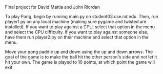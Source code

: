 Final project for David Mattia and John Riordan

To play Pong, begin by running main.py on student03.cse.nd.edu.
Then, run player1.py on any local machine (making sure pygame and twisted are installed).
If you want to play against a CPU, select that option in the menu and select the CPU difficulty.
If you want to play against someone else, have them run player2.py on their machine and select that option in the menu.

Move your pong paddle up and down using the up and down arrows.
The goal of the game is to make the ball hit the other person's side and not let it hit your own.
The game is played to 10 points, at which point the game will exit.
